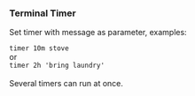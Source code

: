 ### Terminal Timer

Set timer with message as parameter, examples:<br>

`timer 10m stove`
<br>or<br>
`timer 2h 'bring laundry'`
<br><br>
Several timers can run at once.
